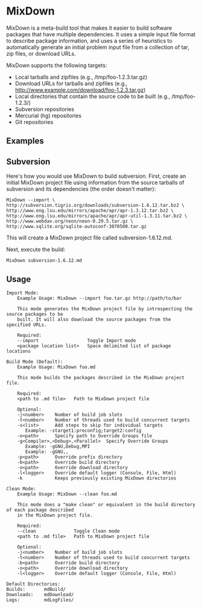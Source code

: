 MixDown
=======

MixDown is a meta-build tool that makes it easier to build software packages that have multiple dependencies. It uses a simple input file format to describe package information, and uses a series of heuristics to automatically generate an initial problem input file from a collection of tar, zip files, or download URLs.

MixDown supports the following targets:

 * Local tarballs and zipfiles (e.g., /tmp/foo-1.2.3.tar.gz)
 * Download URLs for tarballs and zipfiles (e.g., http://www.example.com/download/foo-1.2.3.tar.gz)
 * Local directories that contain the source code to be built (e.g., /tmp/foo-1.2.3/)
 * Subversion repositories
 * Mercurial (hg) repositories
 * Git repositories


Examples
--------

Subversion
----------

Here's how you would use MixDown to build subversion. First, create an initial MixDown project file using information from the source tarballs of subversion and its dependencies (the order doesn't matter):

    MixDown --import \
    http://subversion.tigris.org/downloads/subversion-1.6.12.tar.bz2 \
    http://www.eng.lsu.edu/mirrors/apache/apr/apr-1.3.12.tar.bz2 \
    http://www.eng.lsu.edu/mirrors/apache/apr/apr-util-1.3.11.tar.bz2 \
    http://www.webdav.org/neon/neon-0.29.5.tar.gz \
    http://www.sqlite.org/sqlite-autoconf-3070500.tar.gz

This will create a MixDown project file called subversion-1.6.12.md.

Next, execute the build:

    MixDown subversion-1.6.12.md

Usage
-----

    Import Mode:
        Example Usage: MixDown --import foo.tar.gz http://path/to/bar

        This mode generates the MixDown project file by introspecting the source packages to be
        built. It will also download the source packages from the specified URLs.

        Required:
        --import                  Toggle Import mode
        <package location list>   Space delimited list of package locations

    Build Mode (Default):
        Example Usage: MixDown foo.md

        This mode builds the packages described in the MixDown project file.

        Required:
        <path to .md file>   Path to MixDown project file

        Optional:
        -j<number>    Number of build job slots
        -t<number>    Number of threads used to build concurrent targets
        -s<list>      Add steps to skip for individual targets
           Example: -starget1:preconfig;target2:config
        -o<path>      Specify path to Override Groups file
        -g<Compiler>,<Debug>,<Parallel>  Specify Override Groups
           Example: -gGNU,Debug,MPI
           Example: -gGNU,,
        -p<path>      Override prefix directory
        -b<path>      Override build directory
        -o<path>      Override download directory
        -l<logger>    Override default logger (Console, File, Html)
        -k            Keeps previously existing MixDown directories

    Clean Mode:
        Example Usage: MixDown --clean foo.md

        This mode does a "make clean" or equivalent in the build directory of each package described
        in the MixDown project file.

        Required:
        --clean              Toggle Clean mode
        <path to .md file>   Path to MixDown project file

        Optional:
        -j<number>    Number of build job slots
        -t<number>    Number of threads used to build concurrent targets
        -b<path>      Override build directory
        -o<path>      Override download directory
        -l<logger>    Override default logger (Console, File, Html)

    Default Directories:
    Builds:       mdBuild/
    Downloads:    mdDownload/
    Logs:         mdLogFiles/
